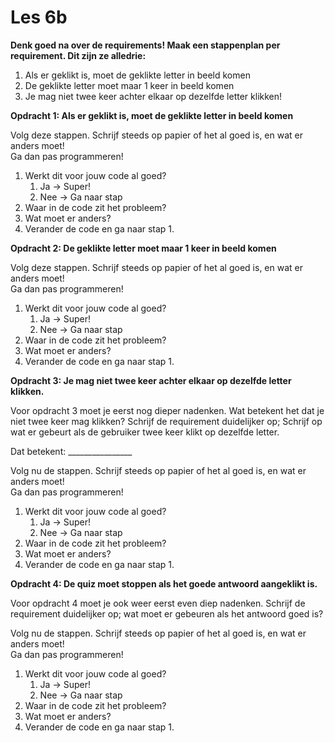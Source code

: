 # Les 6b

**Denk goed na over de requirements! Maak een stappenplan per requirement. Dit zijn ze alledrie:**

1. Als er geklikt is, moet de geklikte letter in beeld komen
2. De geklikte letter moet maar 1 keer in beeld komen
3. Je mag niet twee keer achter elkaar op dezelfde letter klikken!



**Opdracht 1:  Als er geklikt is, moet de geklikte letter in beeld komen**

Volg deze stappen. Schrijf steeds op papier of het al goed is, en wat er anders moet!   
Ga dan pas programmeren!

1. Werkt dit voor jouw code al goed?
   1. Ja -&gt; Super!
   2. Nee -&gt; Ga naar stap 
2. Waar in de code zit het probleem?  
3. Wat moet er anders?  
4. Verander de code en ga naar stap 1.

  
**Opdracht 2:  De geklikte letter moet maar 1 keer in beeld komen**

Volg deze stappen. Schrijf steeds op papier of het al goed is, en wat er anders moet!   
Ga dan pas programmeren!

1. Werkt dit voor jouw code al goed?
   1. Ja -&gt; Super!
   2. Nee -&gt; Ga naar stap 
2. Waar in de code zit het probleem?  
3. Wat moet er anders?  
4. Verander de code en ga naar stap 1.



**Opdracht 3:  Je mag niet twee keer achter elkaar op dezelfde letter klikken.**

Voor opdracht 3 moet je eerst nog dieper nadenken. Wat betekent het dat je niet twee keer mag klikken? Schrijf de requirement duidelijker op; Schrijf op wat er gebeurt als de gebruiker twee keer klikt op dezelfde letter.

Dat betekent: \_\_\_\_\_\_\_\_\_\_\_\_\_\_\_\_

Volg nu de stappen. Schrijf steeds op papier of het al goed is, en wat er anders moet!   
Ga dan pas programmeren!

1. Werkt dit voor jouw code al goed?
   1. Ja -&gt; Super!
   2. Nee -&gt; Ga naar stap 
2. Waar in de code zit het probleem?  
3. Wat moet er anders?  
4. Verander de code en ga naar stap 1.



**Opdracht 4:  De quiz moet stoppen als het goede antwoord aangeklikt is.**

Voor opdracht 4 moet je ook weer eerst even diep nadenken. Schrijf de requirement duidelijker op; wat moet er gebeuren als het antwoord goed is?

Volg nu de stappen. Schrijf steeds op papier of het al goed is, en wat er anders moet!   
Ga dan pas programmeren!

1. Werkt dit voor jouw code al goed?
   1. Ja -&gt; Super!
   2. Nee -&gt; Ga naar stap 
2. Waar in de code zit het probleem?  
3. Wat moet er anders?  
4. Verander de code en ga naar stap 1.

